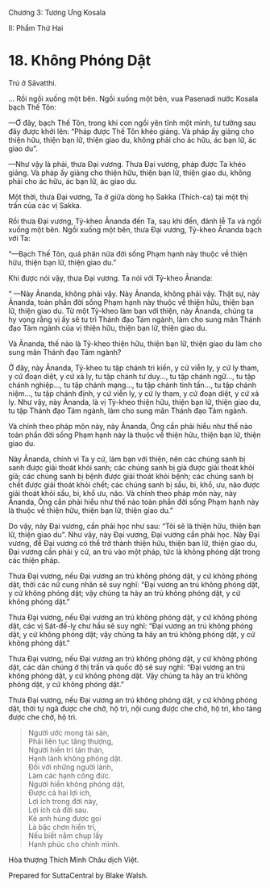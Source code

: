  

Chương 3: Tương Ưng Kosala

II: Phẩm Thứ Hai

# 18\. Không Phóng Dật

Trú ở Sāvatthi.

… Rồi ngồi xuống một bên. Ngồi xuống một bên, vua Pasenadi nước Kosala bạch Thế Tôn:

—Ở đây, bạch Thế Tôn, trong khi con ngồi yên tĩnh một mình, tư tưởng sau đây được khởi lên: “Pháp được Thế Tôn khéo giảng. Và pháp ấy giảng cho thiện hữu, thiện bạn lữ, thiện giao du, không phải cho ác hữu, ác bạn lữ, ác giao du”.

—Như vậy là phải, thưa Ðại vương. Thưa Ðại vương, pháp được Ta khéo giảng. Và pháp ấy giảng cho thiện hữu, thiện bạn lữ, thiện giao du, không phải cho ác hữu, ác bạn lữ, ác giao du.

Một thời, thưa Ðại vương, Ta ở giữa dòng họ Sakka (Thích-ca) tại một thị trấn của các vị Sakka.

Rồi thưa Ðại vương, Tỷ-kheo Ānanda đến Ta, sau khi đến, đảnh lễ Ta và ngồi xuống một bên. Ngồi xuống một bên, thưa Ðại vương, Tỷ-kheo Ānanda bạch với Ta:

“—Bạch Thế Tôn, quá phân nửa đời sống Phạm hạnh này thuộc về thiện hữu, thiện bạn lữ, thiện giao du.”

Khi được nói vậy, thưa Ðại vương. Ta nói với Tỷ-kheo Ānanda:

“ —Này Ānanda, không phải vậy. Này Ānanda, không phải vậy. Thật sự, này Ānanda, toàn phần đời sống Phạm hạnh này thuộc về thiện hữu, thiện bạn lữ, thiện giao du. Từ một Tỷ-kheo làm bạn với thiện, này Ānanda, chúng ta hy vọng rằng vị ấy sẽ tu trì Thánh đạo Tám ngành, làm cho sung mãn Thánh đạo Tám ngành của vị thiện hữu, thiện bạn lữ, thiện giao du.

Và Ānanda, thế nào là Tỷ-kheo thiện hữu, thiện bạn lữ, thiện giao du làm cho sung mãn Thánh đạo Tám ngành?

Ở đây, này Ānanda, Tỷ-kheo tu tập chánh tri kiến, y cứ viễn ly, y cứ ly tham, y cứ đoạn diệt, y cứ xả ly, tu tập chánh tư duy…, tu tập chánh ngữ…, tu tập chánh nghiệp…, tu tập chánh mạng…, tu tập chánh tinh tấn…, tu tập chánh niệm…, tu tập chánh định, y cứ viễn ly, y cứ ly tham, y cứ đoạn diệt, y cứ xả ly. Như vậy, này Ānanda, là vị Tỷ-kheo thiện hữu, thiện bạn lữ, thiện giao du, tu tập Thánh đạo Tám ngành, làm cho sung mãn Thánh đạo Tám ngành.

Và chính theo pháp môn này, này Ānanda, Ông cần phải hiểu như thế nào toàn phần đời sống Phạm hạnh này là thuộc về thiện hữu, thiện bạn lữ, thiện giao du.

Này Ānanda, chính vì Ta y cứ, làm bạn với thiện, nên các chúng sanh bị sanh được giải thoát khỏi sanh; các chúng sanh bị già được giải thoát khỏi già; các chúng sanh bị bệnh được giải thoát khỏi bệnh; các chúng sanh bị chết được giải thoát khỏi chết; các chúng sanh bị sầu, bi, khổ, ưu, não được giải thoát khỏi sầu, bi, khổ ưu, não. Và chính theo pháp môn này, này Ānanda, Ông cần phải hiểu như thế nào toàn phần đời sống Phạm hạnh này là thuộc về thiện hữu, thiện bạn lữ, thiện giao du.”

Do vậy, này Ðại vương, cần phải học như sau: “Tôi sẽ là thiện hữu, thiện bạn lữ, thiện giao du”. Như vậy, này Ðại vương, Ðại vương cần phải học. Này Ðại vương, để Ðại vương có thể trở thành thiện hữu, thiện bạn lữ, thiện giao du, Ðại vương cần phải y cứ, an trú vào một pháp, tức là không phóng dật trong các thiện pháp.

Thưa Ðại vương, nếu Ðại vương an trú không phóng dật, y cứ không phóng dật, thời các nữ cung nhân sẽ suy nghĩ: “Ðại vương an trú không phóng dật, y cứ không phóng dật; vậy chúng ta hãy an trú không phóng dật, y cứ không phóng dật.”

Thưa Ðại vương, nếu Ðại vương an trú không phóng dật, y cứ không phóng dật, các vị Sát-đế-lỵ chư hầu sẽ suy nghĩ: “Ðại vương an trú không phóng dật, y cứ không phóng dật; vậy chúng ta hãy an trú không phóng dật, y cứ không phóng dật.”

Thưa Ðại vương, nếu Ðại vương an trú không phóng dật, y cứ không phóng dật, các dân chúng ở thị trấn và quốc độ sẽ suy nghĩ: “Ðại vương an trú không phóng dật, y cứ không phóng dật. Vậy chúng ta hãy an trú không phóng dật, y cứ không phóng dật.”

Thưa Ðại vương, nếu Ðại vương an trú không phóng dật, y cứ không phóng dật, thời tự ngã được che chở, hộ trì, nội cung được che chở, hộ trì, kho tàng được che chở, hộ trì.

> Người ước mong tài sản,  
> Phải liên tục tăng thượng,  
> Người hiền trí tán thán,  
> Hạnh lành không phóng dật.  
> Ðối với những người lành,  
> Làm các hạnh công đức.  
> Người hiền không phóng dật,  
> Ðược cả hai lợi ích,  
> Lợi ích trong đời này,  
> Lợi ích cả đời sau.  
> Kẻ anh hùng được gọi  
> Là bậc chơn hiền trí,  
> Nếu biết nắm chụp lấy  
> Hạnh phúc cho chính mình.

Hòa thượng Thích Minh Châu dịch Việt.

Prepared for SuttaCentral by Blake Walsh.